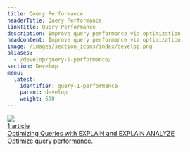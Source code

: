 ```yaml
---
title: Query Performance
headerTitle: Query Performance
linkTitle: Query Performance
description: Improve query performance via optimization
headcontent: Improve query performance via optimization.
image: /images/section_icons/index/develop.png
aliases:
  - /develop/query-1-performance/
section: Develop
menu:
  latest:
    identifier: query-1-performance
    parent: develop    
    weight: 600
---
```


<div class="row">


  <div class="col-12 col-md-6 col-lg-12 col-xl-6">
    <a class="section-link icon-offset" href="explain-analyze/">
      <div class="head">
        <img class="icon" src="/images/section_icons/develop/learn.png" aria-hidden="true" />
        <div class="articles">1 article</div>
        <div class="title">Optimizing Queries with EXPLAIN and EXPLAIN ANALYZE</div>
      </div>
      <div class="body">
        Optimize query performance.
      </div>
    </a>
  </div>
  

</div>







